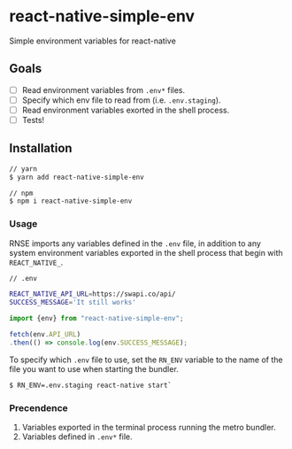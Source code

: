 # react-native-simple-env
Simple environment variables for react-native

## Goals
- [ ] Read environment variables from `.env*` files.
- [ ] Specify which env file to read from (i.e. `.env.staging`).
- [ ] Read environment variables exorted in the shell process.
- [ ] Tests!

## Installation
```bash
// yarn
$ yarn add react-native-simple-env

// npm
$ npm i react-native-simple-env
```

### Usage
RNSE imports any variables defined in the `.env` file, in addition to any system environment variables exported in the shell process that begin with `REACT_NATIVE_`.

```bash
// .env

REACT_NATIVE_API_URL=https://swapi.co/api/
SUCCESS_MESSAGE='It still works'
```

```js
import {env} from "react-native-simple-env";

fetch(env.API_URL)
.then(() => console.log(env.SUCCESS_MESSAGE);
```

To specify which `.env` file to use, set the `RN_ENV` variable to the name of the file you want to use when starting the bundler.

```bash
$ RN_ENV=.env.staging react-native start`
```

### Precendence
1. Variables exported in the terminal process running the metro bundler.
2. Variables defined in `.env*` file.
